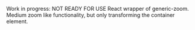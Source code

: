 Work in progress: NOT READY FOR USE
React wrapper of generic-zoom. Medium zoom like functionality, but only transforming the container element. 

